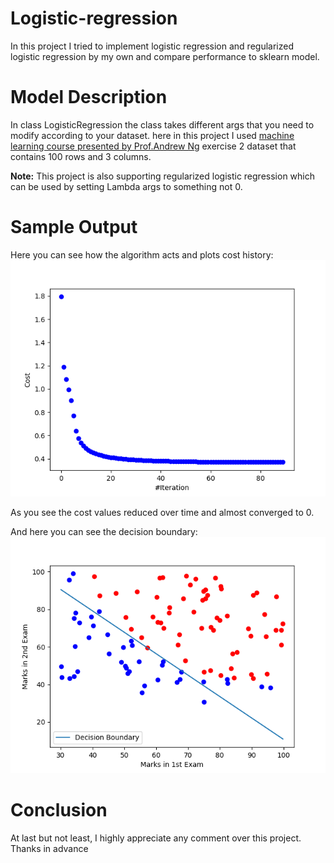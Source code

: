 # Logistic-regression
In this project I tried to implement logistic regression and regularized logistic regression by my own and compare performance to sklearn model.

# Model Description
In class LogisticRegression the class takes different args that you need to modify according to your dataset.
here in this project I used [machine learning course presented by Prof.Andrew Ng](https://www.coursera.org/learn/machine-learning) exercise 2 dataset that contains 100 rows and 3 columns.

**Note:** This project is also supporting regularized logistic regression which can be used by setting Lambda args to something 
not 0.

# Sample Output
Here you can see how the algorithm acts and plots cost history:
![Image of cost function in non-regularized algorithm](https://github.com/FarzamTP/Logistic-regression/blob/master/figures/(cost-func)%20non-regularized.png)

As you see the cost values reduced over time and almost converged to 0.

And here you can see the decision boundary:
![Image of decision boundary over non-regularized algorithm](https://github.com/FarzamTP/Logistic-regression/blob/master/figures/(Decision%20Boundary)%20non-regularized.png)

# Conclusion
At last but not least, I highly appreciate any comment over this project.
Thanks in advance
